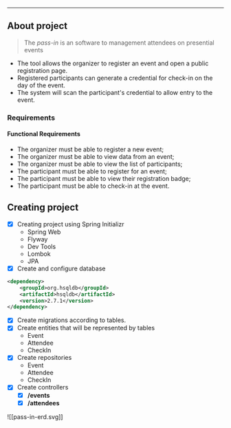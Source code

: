 ___
## About project

> The _pass-in_ is an software to management attendees on presential events
- The tool allows the organizer to register an event and open a public registration page.
- Registered participants can generate a credential for check-in on the day of the event.
- The system will scan the participant's credential to allow entry to the event.

### Requirements

#### Functional Requirements
- The organizer must be able to register a new event;
- The organizer must be able to view data from an event;
- The organizer must be able to view the list of participants;
- The participant must be able to register for an event;
- The participant must be able to view their registration badge;
- The participant must be able to check-in at the event.

## Creating project

- [x] Creating project using Spring Initializr
	- Spring Web
	- Flyway
	- Dev Tools
	- Lombok
	- JPA
- [x] Create and configure database
```xml
<dependency> 
	<groupId>org.hsqldb</groupId> 
	<artifactId>hsqldb</artifactId> 
	<version>2.7.1</version> 
</dependency>
```
- [x] Create migrations according to tables.
- [x] Create entities that will be represented by tables
	- Event
	- Attendee
	- CheckIn
- [x] Create repositories
	- Event
	- Attendee
	- CheckIn
- [x] Create controllers
	- [x] **/events** 
	- [x] **/attendees** 

![[pass-in-erd.svg]]
